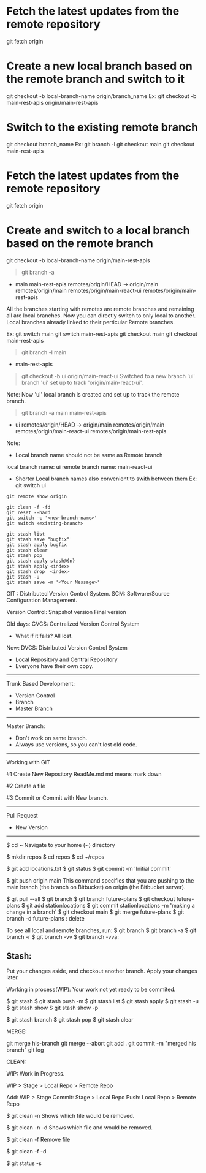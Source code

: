 
# Fetch the latest updates from the remote repository
git fetch origin

# Create a new local branch based on the remote branch and switch to it
git checkout -b local-branch-name origin/branch_name
Ex:
git checkout -b main-rest-apis origin/main-rest-apis


# Switch to the existing remote branch
git checkout branch_name
Ex:
git branch -l
git checkout main
git checkout main-rest-apis


# Fetch the latest updates from the remote repository
git fetch origin

# Create and switch to a local branch based on the remote branch
git checkout -b local-branch-name origin/main-rest-apis



> git branch -a
* main
  main-rest-apis
  remotes/origin/HEAD -> origin/main
  remotes/origin/main
  remotes/origin/main-react-ui
  remotes/origin/main-rest-apis

All the branches starting with remotes are remote branches and remaining all are local branches.
Now you can directly switch to only local to another. Local branches already linked to their perticular Remote branches.

Ex:
git switch main
git switch main-rest-apis
git checkout main
git checkout main-rest-apis

> git branch -l
  main
* main-rest-apis

> git checkout -b ui origin/main-react-ui
Switched to a new branch 'ui'
branch 'ui' set up to track 'origin/main-react-ui'.

Note: Now 'ui' local branch is created and set up to track the remote branch.

> git branch -a
  main
  main-rest-apis
* ui
  remotes/origin/HEAD -> origin/main
  remotes/origin/main
  remotes/origin/main-react-ui
  remotes/origin/main-rest-apis

Note:
- Local branch name should not be same as Remote branch

local branch name: ui
remote branch name: main-react-ui

- Shorter Local branch names also convenient to swith between them
Ex: 
git switch ui



```git
git remote show origin
```
```git
git clean -f -fd
git reset --hard
git switch -c '<new-branch-name>'
git switch <existing-branch>
```
```git
git stash list
git stash save "bugfix"
git stash apply bugfix
git stash clear
git stash pop
git stash apply stash@{n}
git stash apply <index>
git stash drop  <index>
git stash -u
git stash save -m '<Your Message>'
```



GIT : Distributed Version Control System.
SCM: Software/Source Configuration Management.

Version Control:
Snapshot version
Final version

Old days:
CVCS: Centralized Version Control System
- What if it fails? All lost.

Now:
DVCS: Distributed Version Control System
- Local Repository and Central Repository
- Everyone have their own copy.

---
Trunk Based Development:
- Version Control
- Branch
- Master Branch
---
Master Branch:

- Don't work on same branch.
- Always use versions, so you can't lost old code.




---
Working with GIT

#1 Create New Repository
ReadMe.md md means mark down

#2 Create a file

#3 Commit or Commit with New branch.

---
Pull Request

- New Version


----

$ cd ~
Navigate to your home (~) directory

$ mkdir repos
$ cd repos
$ cd ~/repos

$ git add locations.txt
$ git status 
$ git commit -m 'Initial commit' 

$ git push origin main
This command specifies that you are pushing to the main branch (the branch on Bitbucket) on origin (the Bitbucket server).

$ git pull --all
$ git branch
$ git branch future-plans
$ git checkout future-plans
$ git add stationlocations
$ git commit stationlocations -m 'making a change in a branch'
$ git checkout main 
$ git merge future-plans
$ git branch -d future-plans : delete

To see all local and remote branches, run:
$ git branch
$ git branch -a
$ git branch -r
$ git branch -vv
$ git branch -vva:

Stash:
------

Put your changes aside, and checkout another branch. Apply your changes later.

Working in process(WIP): Your work not yet ready to be commited.


$ git stash
$ git stash push -m <message>
$ git stash list
$ git stash apply <index>
$ git stash -u
$ git stash show <index>
$ git stash show -p <index>

$ git stash branch <new-branch> <index>
$ git stash pop
$ git stash clear


MERGE:

git merge his-branch
git merge --abort
git add .
git commit -m "merged his branch"
git log


CLEAN:

WIP: Work in Progress.

WIP > Stage > Local Repo > Remote Repo

Add: WIP > Stage
Commit: Stage > Local Repo
Push: Local Repo > Remote Repo

$ git clean -n
Shows which file would be removed.

$ git clean -n -d
Shows which file and would be removed.

$ git clean -f
Remove file

$ git clean -f -d

$ git status -s








